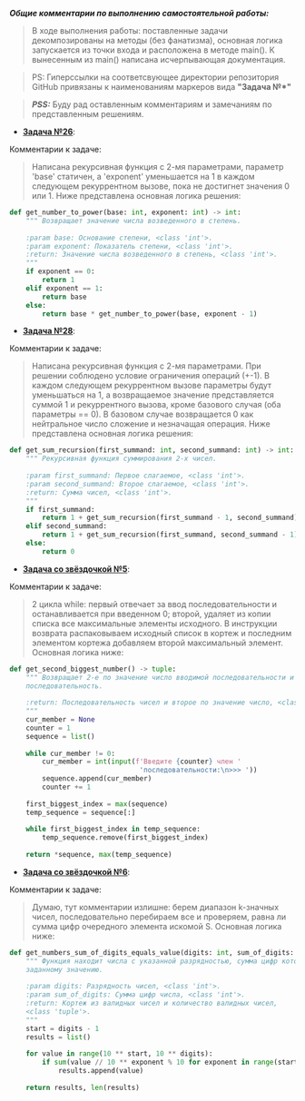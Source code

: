 ***Общие комментарии по выполнению самостоятельной работы:***
> В ходе выполнения работы: поставленные задачи декомпозированы на методы (без фанатизма), основная логика запускается из точки входа и расположена в методе main(). К вынесенным из main() написана исчерпывающая документация.

> PS: Гиперссылки на соответсвующее директории репозитория GitHub привязаны к наименованиям маркеров вида **"Задача №*"**

> ***PSS:*** Буду рад оставленным комментариям и замечаниям по представленным решениям.

- [**Задача №26**]():

Комментарии к задаче:
> Написана рекурсивная функция с 2-мя параметрами, параметр 'base' статичен, а 'exponent' уменьшается на 1 в каждом следующем рекуррентном вызове, пока не достигнет значения 0 или 1.
> Ниже представлена основная логика решения:

```Python
def get_number_to_power(base: int, exponent: int) -> int:  
    """ Возвращает значение числа возведенного в степень.  
  
    :param base: Основание степени, <class 'int'>.
    :param exponent: Показатель степени, <class 'int'>.
    :return: Значение числа возведенного в степень, <class 'int'>.  
    """
	if exponent == 0:  
        return 1  
    elif exponent == 1:  
        return base  
    else:  
        return base * get_number_to_power(base, exponent - 1)
```


- [**Задача №28**]():

Комментарии к задаче:
> Написана рекурсивная функция с 2-мя параметрами. При решении соблюдено условие ограничения операций (+-1).
> В каждом следующем рекуррентном вызове параметры будут уменьшаться на 1, а возвращаемое значение представляется суммой 1 и рекуррентного вызова, кроме базового случая (оба параметры == 0). В базовом случае возвращается 0 как нейтральное число сложение и незначащая операция.
> Ниже представлена основная логика решения:

```Python
def get_sum_recursion(first_summand: int, second_summand: int) -> int:  
    """ Рекурсивная функция суммирования 2-х чисел.  
  
    :param first_summand: Первое слагаемое, <class 'int'>.
	:param second_summand: Второе слагаемое, <class 'int'>.
	:return: Сумма чисел, <class 'int'>.  
    """
	if first_summand:  
        return 1 + get_sum_recursion(first_summand - 1, second_summand)  
    elif second_summand:  
        return 1 + get_sum_recursion(first_summand, second_summand - 1)  
    else:  
        return 0
```


- [**Задача со звёздочкой №5**]():

Комментарии к задаче:
> 2 цикла while: первый отвечает за ввод последовательности и останавливается при введенном 0; второй, удаляет из копии списка все максимальные элементы исходного.
> В инструкции возврата распаковываем исходный список в кортеж и последним элементом кортежа добавляем второй максимальный элемент.
> Основная логика ниже:

```Python
def get_second_biggest_number() -> tuple:  
    """ Возвращает 2-е по значение число вводимой последовательности и саму 
    последовательность.  
  
    :return: Последовательность чисел и второе по значение число, <class 'tuple'>  
    """
    cur_member = None  
    counter = 1  
    sequence = list()
      
    while cur_member != 0:  
        cur_member = int(input(f'Введите {counter} член '
						        'последовательности:\n>>> '))  
        sequence.append(cur_member)  
        counter += 1  
  
    first_biggest_index = max(sequence)  
    temp_sequence = sequence[:]
      
    while first_biggest_index in temp_sequence:  
        temp_sequence.remove(first_biggest_index)  
  
    return *sequence, max(temp_sequence)
```


- [**Задача со звёздочкой №6**]():

Комментарии к задаче:
> Думаю, тут комментарии излишне: берем диапазон k-значных чисел, последовательно перебираем все и проверяем, равна ли сумма цифр очередного элемента искомой S.
> Основная логика ниже:

```Python
def get_numbers_sum_of_digits_equals_value(digits: int, sum_of_digits: int) -> tuple:  
    """ Функция находит числа с указанной разрядностью, сумма цифр которого равна 
    заданному значению.  
  
    :param digits: Разрядность чисел, <class 'int'>.
	:param sum_of_digits: Сумма цифр числа, <class 'int'>.
	:return: Кортеж из валидных чисел и количество валидных чисел,
	<class 'tuple'>.  
    """
	start = digits - 1  
    results = list()
      
    for value in range(10 ** start, 10 ** digits):  
        if sum(value // 10 ** exponent % 10 for exponent in range(start, -1, -1)) == sum_of_digits:  
            results.append(value)
	
    return results, len(results)
```

